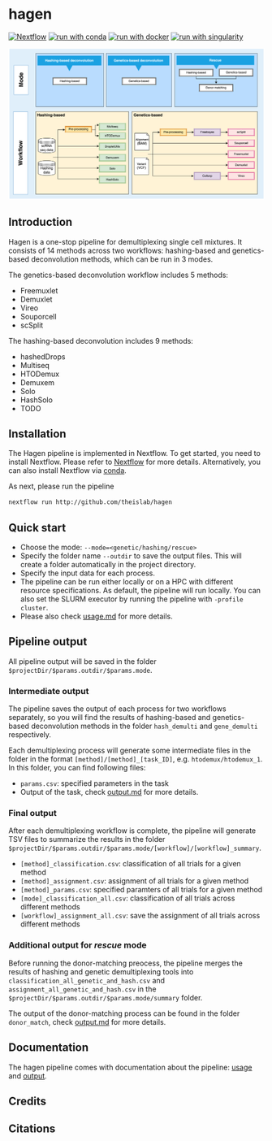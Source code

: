 # hagen

[![Nextflow](https://img.shields.io/badge/nextflow%20DSL2-%E2%89%A522.10.1-23aa62.svg)](https://www.nextflow.io/)
[![run with conda](http://img.shields.io/badge/run%20with-conda-3EB049?labelColor=000000&logo=anaconda)](https://docs.conda.io/en/latest/)
[![run with docker](https://img.shields.io/badge/run%20with-docker-0db7ed?labelColor=000000&logo=docker)](https://www.docker.com/)
[![run with singularity](https://img.shields.io/badge/run%20with-singularity-1d355c.svg?labelColor=000000)](https://sylabs.io/docs/)

![Caption](docs/source/_static/images/pipeline_v2.png)
## **Introduction**
Hagen is a one-stop pipeline for demultiplexing single cell mixtures. It consists of 14 methods across two workflows: hashing-based and genetics-based deconvolution methods, which can be run in 3 modes.

The genetics-based deconvolution workflow includes 5 methods:

* Freemuxlet 
* Demuxlet
* Vireo
* Souporcell
* scSplit

The hashing-based deconvolution includes 9 methods:

* hashedDrops
* Multiseq
* HTODemux
* Demuxem
* Solo
* HashSolo
* TODO

## **Installation**

The Hagen pipeline is implemented in Nextflow. To get started, you need to install Nextflow. Please refer to [Nextflow](https://www.nextflow.io/docs/latest/getstarted.html#installation) for more details. Alternatively, you can also install Nextflow via [conda](https://anaconda.org/bioconda/nextflow).

As next, please run the pipeline

```bash
nextflow run http://github.com/theislab/hagen
```

## **Quick start**

* Choose the mode: `--mode=<genetic/hashing/rescue>`
* Specify the folder name `--outdir` to save the output files. This will create a folder automatically in the project directory.
* Specify the input data for each process.
* The pipeline can be run either locally or on a HPC with different resource specifications. As default, the pipeline will run locally. You can also set the SLURM executor by running the pipeline with `-profile cluster`. 
* Please also check [usage.md](https://github.com/theislab/hagen/blob/main/docs/usage.md) for more details.

## **Pipeline output**

All pipeline output will be saved in the folder `$projectDir/$params.outdir/$params.mode`. 

### **Intermediate output**

The pipeline saves the output of each process for two workflows separately, so you will find the results of hashing-based and genetics-based deconvolution methods in the folder `hash_demulti` and `gene_demulti` respectively.

Each demultiplexing process will generate some intermediate files in the folder in the format `[method]/[method]_[task_ID]`, e.g. `htodemux/htodemux_1`. In this folder, you can find following files:

* `params.csv`: specified parameters in the task
* Output of the task, check [output.md](https://github.com/theislab/hagen/blob/main/docs/output.md) for more details.

### **Final output**

After each demultiplexing workflow is complete, the pipeline will generate TSV files to summarize the results in the folder `$projectDir/$params.outdir/$params.mode/[workflow]/[workflow]_summary`.

* `[method]_classification.csv`: classification of all trials for a given method
* `[method]_assignment.csv`: assignment of all trials for a given method
* `[method]_params.csv`: specified paramters of all trials for a given method
* `[mode]_classification_all.csv`: classification of all trials across different methods
* `[workflow]_assignment_all.csv`: save the assignment of all trials across different methods

### **Additional output for ***rescue*** mode**

Before running the donor-matching preocess, the pipeline merges the results of hashing and genetic demultiplexing tools into `classification_all_genetic_and_hash.csv` and `assignment_all_genetic_and_hash.csv` in the `$projectDir/$params.outdir/$params.mode/summary` folder. 

The output of the donor-matching process can be found in the folder `donor_match`, check [output.md](https://github.com/theislab/hagen/blob/main/docs/output.md) for more details.

## Documentation

The hagen pipeline comes with documentation about the pipeline: [usage](https://github.com/theislab/hagen/blob/main/docs/usage.md) and [output](https://github.com/theislab/hagen/blob/main/docs/output.md).

## Credits

## Citations
